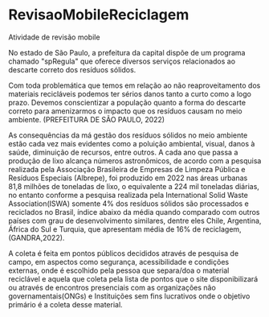 # RevisaoMobileReciclagem
Atividade de revisão mobile

No estado de São Paulo, a prefeitura da capital dispõe de um programa chamado "spRegula" que oferece diversos serviços relacionados ao descarte correto dos resíduos sólidos.

Com toda problemática que temos em relação ao não reaproveitamento dos materiais recicláveis podemos ter sérios danos tanto a curto como a logo prazo. Devemos conscientizar a população quanto a forma do descarte correto para amenizarmos o impacto que os resíduos causam no meio ambiente. (PREFEITURA DE SÃO PAULO, 2022)

As consequências da má gestão dos resíduos sólidos no meio ambiente estão cada vez mais evidentes como a poluição ambiental, visual, danos à saúde, diminuição de recursos, entre outros. A cada ano que passa a produção de lixo alcança números astronômicos, de acordo com a pesquisa realizada pela Associação Brasileira de Empresas de Limpeza Pública e Resíduos Especiais (Albrepe), foi produzido em 2022 nas áreas urbanas 81,8 milhões de toneladas de lixo, o equivalente a 224 mil toneladas diárias, no entanto conforme a pesquisa realizada pela International Solid Waste Association(ISWA) somente 4% dos resíduos sólidos são processados e reciclados no Brasil, índice abaixo da média quando comparado com outros países com grau de desenvolvimento similares, dentre eles Chile, Argentina, África do Sul e Turquia, que apresentam média de 16% de reciclagem, (GANDRA,2022).

A coleta é feita em pontos públicos decididos através de pesquisa de campo, em aspectos como segurança, acessibilidade e condições externas, onde é escolhido pela pessoa que separa/doa o material reciclável e aquela que coleta pela lista de pontos que o site disponibilizará ou através de encontros presenciais com as organizações não governamentais(ONGs) e Instituições sem fins lucrativos onde o objetivo primário é a coleta desse material.

